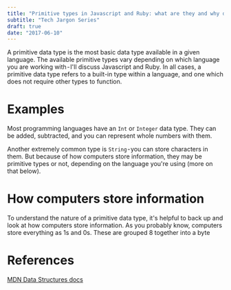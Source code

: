 ```yaml
---
title: "Primitive types in Javascript and Ruby: what are they and why do you care?"
subtitle: "Tech Jargon Series"
draft: true
date: "2017-06-10"
---
```


A primitive data type is the most basic data type available in a given language. The available primitive types vary depending on which language you are working with - I'll discuss Javascript and Ruby. In all cases, a primitive data type refers to a built-in type within a language, and one which does not require other types to function.

# Examples
Most programming languages have an `Int` or `Integer` data type. They can be added, subtracted, and you can represent whole numbers with them.


Another extremely common type is `String` - you can store characters in them. But because of how computers store information, they may be primitive types or not, depending on the language you're using (more on that below).

# How computers store information
To understand the nature of a primitive data type, it's helpful to back up and look at how computers store information. As you probably know, computers store everything as 1s and 0s. These are grouped 8 together into a byte


# References
[MDN Data Structures docs](
https://www.techopedia.com/definition/29494/primitive-data-type)

